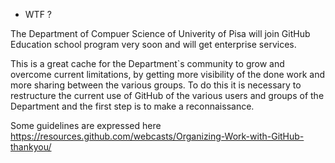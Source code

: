 * WTF ?

The Department of Compuer Science of Univerity of Pisa will join GitHub Education school program very soon and will get enterprise services.

This is a great cache for the Department`s community to grow and overcome current limitations, by getting more visibility of the done work and more sharing between the various groups. To do this it is necessary to restructure the current use of GitHub of the various users and groups of the Department and the first step is to make a reconnaissance.

Some guidelines are expressed here
https://resources.github.com/webcasts/Organizing-Work-with-GitHub-thankyou/
